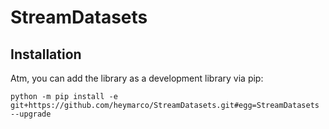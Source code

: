 # StreamDatasets

## Installation

Atm, you can add the library as a development library via pip:

    python -m pip install -e git+https://github.com/heymarco/StreamDatasets.git#egg=StreamDatasets --upgrade
